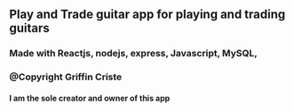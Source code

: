 ## Play and Trade guitar app for playing and trading guitars 

### Made with Reactjs, nodejs, express, Javascript, MySQL, 

### @Copyright Griffin Criste

#### I am the sole creator and owner of this app

